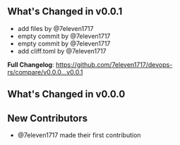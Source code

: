## What's Changed in v0.0.1
* add files by @7eleven1717
* empty commit by @7eleven1717
* empty commit by @7eleven1717
* add cliff.toml by @7eleven1717

**Full Changelog**: https://github.com/7eleven1717/devops-rs/compare/v0.0.0...v0.0.1

## What's Changed in v0.0.0

## New Contributors
* @7eleven1717 made their first contribution

<!-- generated by git-cliff -->
